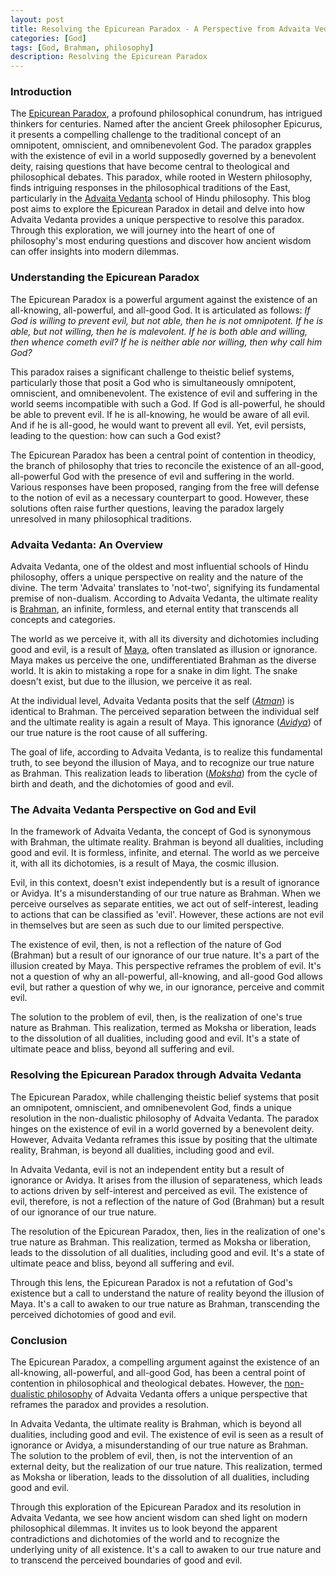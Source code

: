 ```yaml
---
layout: post
title: Resolving the Epicurean Paradox - A Perspective from Advaita Vedanta
categories: [God]
tags: [God, Brahman, philosophy]
description: Resolving the Epicurean Paradox
---
```


### Introduction
The [Epicurean Paradox](https://en.wikipedia.org/wiki/Epicurus#Epicurean_paradox), a profound philosophical conundrum, has intrigued thinkers for centuries. Named after the ancient Greek philosopher Epicurus, it presents a compelling challenge to the traditional concept of an omnipotent, omniscient, and omnibenevolent God. The paradox grapples with the existence of evil in a world supposedly governed by a benevolent deity, raising questions that have become central to theological and philosophical debates. This paradox, while rooted in Western philosophy, finds intriguing responses in the philosophical traditions of the East, particularly in the [Advaita Vedanta](https://en.wikipedia.org/wiki/Advaita_Vedanta) school of Hindu philosophy. This blog post aims to explore the Epicurean Paradox in detail and delve into how Advaita Vedanta provides a unique perspective to resolve this paradox. Through this exploration, we will journey into the heart of one of philosophy's most enduring questions and discover how ancient wisdom can offer insights into modern dilemmas.

### Understanding the Epicurean Paradox
The Epicurean Paradox is a powerful argument against the existence of an all-knowing, all-powerful, and all-good God. It is articulated as follows: _If God is willing to prevent evil, but not able, then he is not omnipotent. If he is able, but not willing, then he is malevolent. If he is both able and willing, then whence cometh evil? If he is neither able nor willing, then why call him God?_

This paradox raises a significant challenge to theistic belief systems, particularly those that posit a God who is simultaneously omnipotent, omniscient, and omnibenevolent. The existence of evil and suffering in the world seems incompatible with such a God. If God is all-powerful, he should be able to prevent evil. If he is all-knowing, he would be aware of all evil. And if he is all-good, he would want to prevent all evil. Yet, evil persists, leading to the question: how can such a God exist?

The Epicurean Paradox has been a central point of contention in theodicy, the branch of philosophy that tries to reconcile the existence of an all-good, all-powerful God with the presence of evil and suffering in the world. Various responses have been proposed, ranging from the free will defense to the notion of evil as a necessary counterpart to good. However, these solutions often raise further questions, leaving the paradox largely unresolved in many philosophical traditions.

### Advaita Vedanta: An Overview
Advaita Vedanta, one of the oldest and most influential schools of Hindu philosophy, offers a unique perspective on reality and the nature of the divine. The term 'Advaita' translates to 'not-two', signifying its fundamental premise of non-dualism. According to Advaita Vedanta, the ultimate reality is [Brahman](https://en.wikipedia.org/wiki/Brahman), an infinite, formless, and eternal entity that transcends all concepts and categories.

The world as we perceive it, with all its diversity and dichotomies including good and evil, is a result of [Maya](https://en.wikipedia.org/wiki/Maya_(religion)), often translated as illusion or ignorance. Maya makes us perceive the one, undifferentiated Brahman as the diverse world. It is akin to mistaking a rope for a snake in dim light. The snake doesn't exist, but due to the illusion, we perceive it as real.

At the individual level, Advaita Vedanta posits that the self ([_Atman_](https://en.wikipedia.org/wiki/%C4%80tman_(Hinduism))) is identical to Brahman. The perceived separation between the individual self and the ultimate reality is again a result of Maya. This ignorance ([_Avidya_](https://en.wikipedia.org/wiki/Avidy%C4%81_(Hinduism))) of our true nature is the root cause of all suffering.

The goal of life, according to Advaita Vedanta, is to realize this fundamental truth, to see beyond the illusion of Maya, and to recognize our true nature as Brahman. This realization leads to liberation ([_Moksha_](https://en.wikipedia.org/wiki/Moksha)) from the cycle of birth and death, and the dichotomies of good and evil.

### The Advaita Vedanta Perspective on God and Evil
In the framework of Advaita Vedanta, the concept of God is synonymous with Brahman, the ultimate reality. Brahman is beyond all dualities, including good and evil. It is formless, infinite, and eternal. The world as we perceive it, with all its dichotomies, is a result of Maya, the cosmic illusion.

Evil, in this context, doesn't exist independently but is a result of ignorance or Avidya. It's a misunderstanding of our true nature as Brahman. When we perceive ourselves as separate entities, we act out of self-interest, leading to actions that can be classified as 'evil'. However, these actions are not evil in themselves but are seen as such due to our limited perspective.

The existence of evil, then, is not a reflection of the nature of God (Brahman) but a result of our ignorance of our true nature. It's a part of the illusion created by Maya. This perspective reframes the problem of evil. It's not a question of why an all-powerful, all-knowing, and all-good God allows evil, but rather a question of why we, in our ignorance, perceive and commit evil.

The solution to the problem of evil, then, is the realization of one's true nature as Brahman. This realization, termed as Moksha or liberation, leads to the dissolution of all dualities, including good and evil. It's a state of ultimate peace and bliss, beyond all suffering and evil.

### Resolving the Epicurean Paradox through Advaita Vedanta
The Epicurean Paradox, while challenging theistic belief systems that posit an omnipotent, omniscient, and omnibenevolent God, finds a unique resolution in the non-dualistic philosophy of Advaita Vedanta. The paradox hinges on the existence of evil in a world governed by a benevolent deity. However, Advaita Vedanta reframes this issue by positing that the ultimate reality, Brahman, is beyond all dualities, including good and evil.

In Advaita Vedanta, evil is not an independent entity but a result of ignorance or Avidya. It arises from the illusion of separateness, which leads to actions driven by self-interest and perceived as evil. The existence of evil, therefore, is not a reflection of the nature of God (Brahman) but a result of our ignorance of our true nature.

The resolution of the Epicurean Paradox, then, lies in the realization of one's true nature as Brahman. This realization, termed as Moksha or liberation, leads to the dissolution of all dualities, including good and evil. It's a state of ultimate peace and bliss, beyond all suffering and evil.

Through this lens, the Epicurean Paradox is not a refutation of God's existence but a call to understand the nature of reality beyond the illusion of Maya. It's a call to awaken to our true nature as Brahman, transcending the perceived dichotomies of good and evil.

### Conclusion
The Epicurean Paradox, a compelling argument against the existence of an all-knowing, all-powerful, and all-good God, has been a central point of contention in philosophical and theological debates. However, the [non-dualistic philosophy](https://en.wikipedia.org/wiki/Nonduality_(spirituality)) of Advaita Vedanta offers a unique perspective that reframes the paradox and provides a resolution.

In Advaita Vedanta, the ultimate reality is Brahman, which is beyond all dualities, including good and evil. The existence of evil is seen as a result of ignorance or Avidya, a misunderstanding of our true nature as Brahman. The solution to the problem of evil, then, is not the intervention of an external deity, but the realization of our true nature. This realization, termed as Moksha or liberation, leads to the dissolution of all dualities, including good and evil.

Through this exploration of the Epicurean Paradox and its resolution in Advaita Vedanta, we see how ancient wisdom can shed light on modern philosophical dilemmas. It invites us to look beyond the apparent contradictions and dichotomies of the world and to recognize the underlying unity of all existence. It's a call to awaken to our true nature and to transcend the perceived boundaries of good and evil.